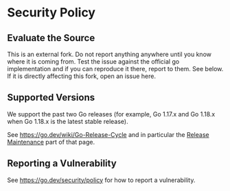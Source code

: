 # Security Policy

## Evaluate the Source

This is an external fork. Do not report anything anywhere until you know where it is coming from.
Test the issue against the official go implementation and if you can reproduce it there, report to them. See below.
If it is directly affecting this fork, open an issue here.

## Supported Versions

We support the past two Go releases (for example, Go 1.17.x and Go 1.18.x when Go 1.18.x is the latest stable release).

See https://go.dev/wiki/Go-Release-Cycle and in particular the
[Release Maintenance](https://go.dev/wiki/Go-Release-Cycle#release-maintenance)
part of that page.

## Reporting a Vulnerability

See https://go.dev/security/policy for how to report a vulnerability.

